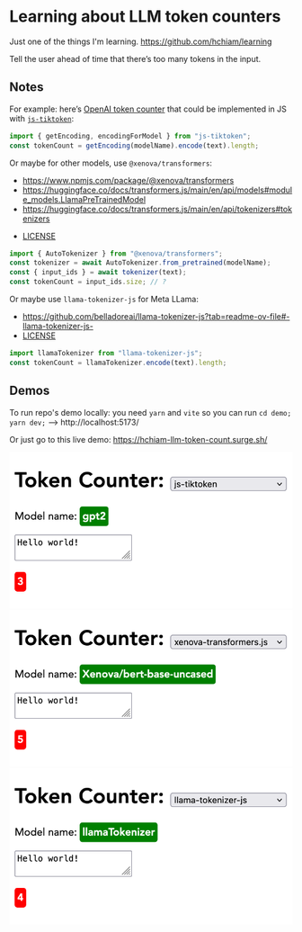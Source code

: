 # Learning about LLM token counters

Just one of the things I'm learning. https://github.com/hchiam/learning

Tell the user ahead of time that there’s too many tokens in the input.

## Notes

For example: here’s [OpenAI token counter](https://platform.openai.com/tokenizer) that could be implemented in JS with [`js-tiktoken`](https://www.npmjs.com/package/js-tiktoken):

```js
import { getEncoding, encodingForModel } from "js-tiktoken";
const tokenCount = getEncoding(modelName).encode(text).length;
```

Or maybe for other models, use `@xenova/transformers`:

- https://www.npmjs.com/package/@xenova/transformers
- https://huggingface.co/docs/transformers.js/main/en/api/models#module_models.LlamaPreTrainedModel
- https://huggingface.co/docs/transformers.js/main/en/api/tokenizers#tokenizers

* [LICENSE](https://github.com/xenova/transformers.js/blob/main/LICENSE)

```js
import { AutoTokenizer } from "@xenova/transformers";
const tokenizer = await AutoTokenizer.from_pretrained(modelName);
const { input_ids } = await tokenizer(text);
const tokenCount = input_ids.size; // ?
```

Or maybe use `llama-tokenizer-js` for Meta LLama:

- https://github.com/belladoreai/llama-tokenizer-js?tab=readme-ov-file#-llama-tokenizer-js-
- [LICENSE](https://github.com/belladoreai/llama-tokenizer-js/blob/master/LICENSE.md)

```js
import llamaTokenizer from "llama-tokenizer-js";
const tokenCount = llamaTokenizer.encode(text).length;
```

## Demos

To run repo's demo locally: you need `yarn` and `vite` so you can run `cd demo; yarn dev;` --> http://localhost:5173/

Or just go to this live demo: https://hchiam-llm-token-count.surge.sh/

![](screenshot1.png)
![](screenshot2.png)
![](screenshot3.png)